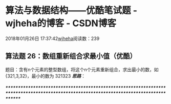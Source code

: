# 算法与数据结构——优酷笔试题 - wjheha的博客 - CSDN博客
2018年01月26日 17:37:42[wjheha](https://me.csdn.net/wjheha)阅读数：239
## 算法题 26：数组重新组合求最小值（优酷）
题目：含有n个元素的整型数组，将这个n个元素重新组合，求出最小的数，如{321,3,32}，最小的数为   321323 
***思路***：
##### **************************************************************************************************************************************
